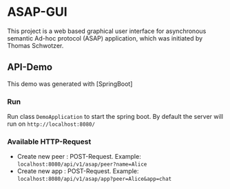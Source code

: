 # ASAP-GUI
This project is a web based graphical user interface for asynchronous semantic Ad-hoc protocol  (ASAP) application, which was initiated by Thomas Schwotzer.

## API-Demo
This demo was generated with [SpringBoot]

### Run

Run class `DemoApplication` to start the spring boot. By default the server will run on `http://localhost:8080/`

### Available HTTP-Request
- Create new peer : POST-Request. Example: `localhost:8080/api/v1/asap/peer?name=Alice`
- Create new app : POST-Request. Example: `localhost:8080/api/v1/asap/app?peer=Alice&app=chat`

